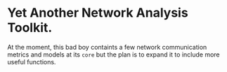 # Yet Another Network Analysis Toolkit.
At the moment, this bad boy containts a few network communication metrics and models at its `core` but the plan is to expand it to include more useful functions.
